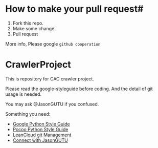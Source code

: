 # How to make your pull request#

1. Fork this repo.
2. Make some change.
3. Pull request

More info, Please google `github cooperation`


# CrawlerProject #

This is repository for CAC crawler project. 

Please read the google-styleguide before coding. And the detail of git usage is needed. 

You may ask @JasonGUTU if you confused.

Something you need:
* [Google Python Style Guide][1]
* [Pocoo Python Style Guide][2]
* [LeanCloud git Management][3]
* [Connect with JasonGUTU][4]

[1]:http://zh-google-styleguide.readthedocs.org/en/latest/google-python-styleguide/background/
[2]:http://www.pocoo.org/internal/styleguide/
[3]:https://open.leancloud.cn/git-branch-guide.html
[4]:https://github.com/JasonGUTU
